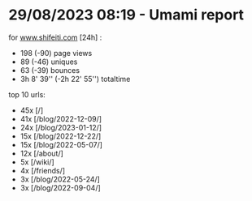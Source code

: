 # 29/08/2023 08:19 - Umami report
for www.shifeiti.com [24h] :

 - 198 (-90) page views
 - 89 (-46) uniques
 - 63 (-39) bounces
 - 3h 8' 39'' (-2h 22' 55'') totaltime


top 10 urls:
 - 45x [/]
 - 41x [/blog/2022-12-09/]
 - 24x [/blog/2023-01-12/]
 - 15x [/blog/2022-12-22/]
 - 15x [/blog/2022-05-07/]
 - 12x [/about/]
 - 5x [/wiki/]
 - 4x [/friends/]
 - 3x [/blog/2022-05-24/]
 - 3x [/blog/2022-09-04/]


